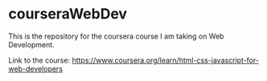 # courseraWebDev

This is the repository for the coursera course I am taking on Web Development.

Link to the course: https://www.coursera.org/learn/html-css-javascript-for-web-developers

